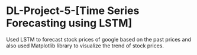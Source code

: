 # DL-Project-5-[Time Series Forecasting using LSTM]
Used LSTM to forecast stock prices of google based on the past prices and also used Matplotlib library to visualize the trend of stock prices. 
